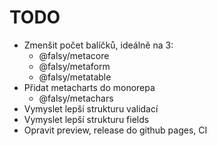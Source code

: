 # TODO

- Zmenšit počet balíčků, ideálně na 3:
  - @falsy/metacore
  - @falsy/metaform
  - @falsy/metatable
- Přidat metacharts do monorepa
  - @falsy/metachars
- Vymyslet lepší strukturu validací
- Vymyslet lepší strukturu fields
- Opravit preview, release do github pages, CI
